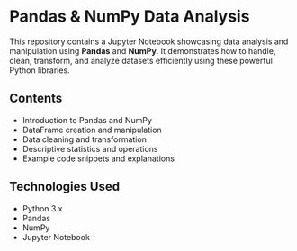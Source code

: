# Pandas & NumPy Data Analysis

This repository contains a Jupyter Notebook showcasing data analysis and manipulation using **Pandas** and **NumPy**. It demonstrates how to handle, clean, transform, and analyze datasets efficiently using these powerful Python libraries.

##  Contents
- Introduction to Pandas and NumPy
- DataFrame creation and manipulation
- Data cleaning and transformation
- Descriptive statistics and operations
- Example code snippets and explanations

##  Technologies Used
- Python 3.x  
- Pandas  
- NumPy  
- Jupyter Notebook  

